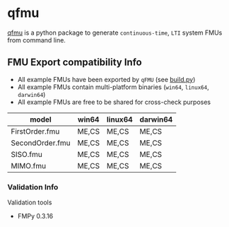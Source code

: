 # qfmu

[qfmu](https://github.com/hyumo/qFMU) is a python package to generate `continuous-time`, `LTI` system FMUs from command line. 

## FMU Export compatibility Info

- All example FMUs have been exported by `qFMU` (see [build.py](scripts/build.py))
- All example FMUs contain multi-platform binaries (`win64`, `linux64`, `darwin64`)
- All example FMUs are free to be shared for cross-check purposes

| model           	| win64 	| linux64 	| darwin64 	|
|-----------------	|-------	|---------	|----------	|
| FirstOrder.fmu  	| ME,CS 	| ME,CS   	| ME,CS    	|
| SecondOrder.fmu 	| ME,CS 	| ME,CS   	| ME,CS    	|
| SISO.fmu        	| ME,CS 	| ME,CS   	| ME,CS    	|
| MIMO.fmu        	| ME,CS 	| ME,CS   	| ME,CS    	|

### Validation Info

Validation tools

- FMPy 0.3.16